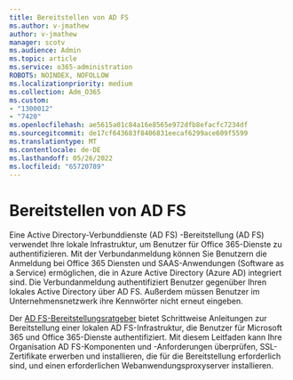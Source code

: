 ```yaml
---
title: Bereitstellen von AD FS
ms.author: v-jmathew
author: v-jmathew
manager: scotv
ms.audience: Admin
ms.topic: article
ms.service: o365-administration
ROBOTS: NOINDEX, NOFOLLOW
ms.localizationpriority: medium
ms.collection: Adm_O365
ms.custom:
- "1300012"
- "7420"
ms.openlocfilehash: ae5615a01c84a16e8565e972dfb8efacfc7234df
ms.sourcegitcommit: de17cf643683f8406831eecaf6299ace609f5599
ms.translationtype: MT
ms.contentlocale: de-DE
ms.lasthandoff: 05/26/2022
ms.locfileid: "65720789"
---
```

# <a name="deploy-ad-fs"></a>Bereitstellen von AD FS

Eine Active Directory-Verbunddienste (AD FS) -Bereitstellung (AD FS) verwendet Ihre lokale Infrastruktur, um Benutzer für Office 365-Dienste zu authentifizieren. Mit der Verbundanmeldung können Sie Benutzern die Anmeldung bei Office 365 Diensten und SAAS-Anwendungen (Software as a Service) ermöglichen, die in Azure Active Directory (Azure AD) integriert sind. Die Verbundanmeldung authentifiziert Benutzer gegenüber Ihren lokales Active Directory über AD FS. Außerdem müssen Benutzer im Unternehmensnetzwerk ihre Kennwörter nicht erneut eingeben.

Der [AD FS-Bereitstellungsratgeber](https://go.microsoft.com/fwlink/?linkid=2071178) bietet Schrittweise Anleitungen zur Bereitstellung einer lokalen AD FS-Infrastruktur, die Benutzer für Microsoft 365 und Office 365-Dienste authentifiziert. Mit diesem Leitfaden kann Ihre Organisation AD FS-Komponenten und -Anforderungen überprüfen, SSL-Zertifikate erwerben und installieren, die für die Bereitstellung erforderlich sind, und einen erforderlichen Webanwendungsproxyserver installieren.
